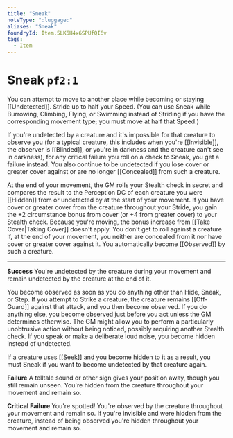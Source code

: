 ```yaml
---
title: "Sneak"
noteType: ":luggage:"
aliases: "Sneak"
foundryId: Item.5LK6H4x6SPUfQI6v
tags:
  - Item
---
```


# Sneak `pf2:1`

You can attempt to move to another place while becoming or staying [[Undetected]]. Stride up to half your Speed. (You can use Sneak while Burrowing, Climbing, Flying, or Swimming instead of Striding if you have the corresponding movement type; you must move at half that Speed.)

If you're undetected by a creature and it's impossible for that creature to observe you (for a typical creature, this includes when you're [[Invisible]], the observer is [[Blinded]], or you're in darkness and the creature can't see in darkness), for any critical failure you roll on a check to Sneak, you get a failure instead. You also continue to be undetected if you lose cover or greater cover against or are no longer [[Concealed]] from such a creature.

At the end of your movement, the GM rolls your Stealth check in secret and compares the result to the Perception DC of each creature you were [[Hidden]] from or undetected by at the start of your movement. If you have cover or greater cover from the creature throughout your Stride, you gain the +2 circumstance bonus from cover (or +4 from greater cover) to your Stealth check. Because you're moving, the bonus increase from [[Take Cover|Taking Cover]] doesn't apply. You don't get to roll against a creature if, at the end of your movement, you neither are concealed from it nor have cover or greater cover against it. You automatically become [[Observed]] by such a creature.

* * *

**Success** You're undetected by the creature during your movement and remain undetected by the creature at the end of it.

You become observed as soon as you do anything other than Hide, Sneak, or Step. If you attempt to Strike a creature, the creature remains [[Off-Guard]] against that attack, and you then become observed. If you do anything else, you become observed just before you act unless the GM determines otherwise. The GM might allow you to perform a particularly unobtrusive action without being noticed, possibly requiring another Stealth check. If you speak or make a deliberate loud noise, you become hidden instead of undetected.

If a creature uses [[Seek]] and you become hidden to it as a result, you must Sneak if you want to become undetected by that creature again.

**Failure** A telltale sound or other sign gives your position away, though you still remain unseen. You're hidden from the creature throughout your movement and remain so.

**Critical Failure** You're spotted! You're observed by the creature throughout your movement and remain so. If you're invisible and were hidden from the creature, instead of being observed you're hidden throughout your movement and remain so.
